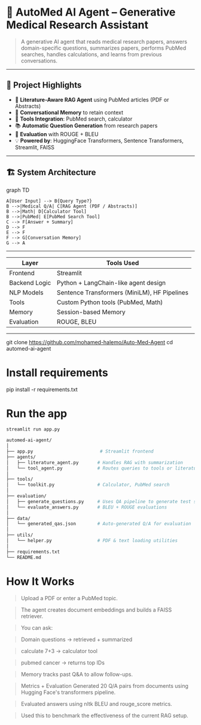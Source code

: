 # 🧠 AutoMed AI Agent – Generative Medical Research Assistant

> A generative AI agent that reads medical research papers, answers domain-specific questions, summarizes papers, performs PubMed searches, handles calculations, and learns from previous conversations.

---

## 📌 Project Highlights

- 🧾 **Literature-Aware RAG Agent** using PubMed articles (PDF or Abstracts)
- 🧠 **Conversational Memory** to retain context
- 🔧 **Tools Integration**: PubMed search, calculator
- 📚 **Automatic Question Generation** from research papers
- 📏 **Evaluation** with ROUGE + BLEU
- 💡 **Powered by**: HuggingFace Transformers, Sentence Transformers, Streamlit, FAISS

---

## 🏗️ System Architecture

graph TD

    A[User Input] --> B{Query Type?}
    B -->|Medical Q/A| C[RAG Agent (PDF / Abstracts)]
    B -->|Math| D[Calculator Tool]
    B -->|PubMed| E[PubMed Search Tool]
    C --> F[Answer + Summary]
    D --> F
    E --> F
    F --> G[Conversation Memory]
    G --> A
---


| Layer         | Tools Used                                   |
| ------------- | -------------------------------------------- |
| Frontend      | Streamlit                                    |
| Backend Logic | Python + LangChain-like agent design         |
| NLP Models    | Sentence Transformers (MiniLM), HF Pipelines |
| Tools         | Custom Python tools (PubMed, Math)           |
| Memory        | Session-based Memory                         |
| Evaluation    | ROUGE, BLEU                                  |

---

git clone https://github.com/mohamed-halemo/Auto-Med-Agent
cd automed-ai-agent

# Install requirements
pip install -r requirements.txt

# Run the app
```bash
streamlit run app.py

automed-ai-agent/
│
├── app.py                         # Streamlit frontend
├── agents/
│   ├── literature_agent.py       # Handles RAG with summarization
│   └── tool_agent.py             # Routes queries to tools or literature
│
├── tools/
│   └── toolkit.py                # Calculator, PubMed search
│
├── evaluation/
│   ├── generate_questions.py     # Uses QA pipeline to generate test set
│   └── evaluate_answers.py       # BLEU + ROUGE evaluations
│
├── data/
│   └── generated_qas.json        # Auto-generated Q/A for evaluation
│
├── utils/
│   └── helper.py                 # PDF & text loading utilities
│
├── requirements.txt
└── README.md
```
# How It Works
> Upload a PDF or enter a PubMed topic.

> The agent creates document embeddings and builds a FAISS retriever.

> You can ask:

> Domain questions → retrieved + summarized

> calculate 7+3 → calculator tool

> pubmed cancer → returns top IDs

> Memory tracks past Q&A to allow follow-ups.

> Metrics + Evaluation
> Generated 20 Q/A pairs from documents using Hugging Face's transformers pipeline.

> Evaluated answers using nltk BLEU and rouge_score metrics.

> Used this to benchmark the effectiveness of the current RAG setup.

